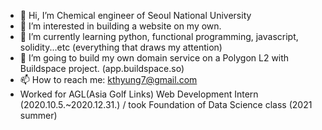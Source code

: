- 👋 Hi, I’m Chemical engineer of Seoul National University 
- 👀 I’m interested in building a website on my own. 
- 🌱 I’m currently learning python, functional programming, javascript, solidity...etc (everything that draws my attention) 
- 💞️ I’m going to build my own domain service on a Polygon L2 with Buildspace project. (app.buildspace.so)
- 📫 How to reach me: kthyung7@gmail.com
- Worked for AGL(Asia Golf Links) Web Development Intern (2020.10.5.~2020.12.31.) / took Foundation of Data Science class (2021 summer) 
<!---
miserablesophomore/miserablesophomore is a ✨ special ✨ repository because its `README.md` (this file) appears on your GitHub profile.
You can click the Preview link to take a look at your changes.
--->
